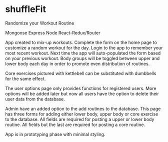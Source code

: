 # shuffleFit
Randomize your Workout Routine

Mongoose Express Node React-Redux/Router

App created to mix-up workouts. Complete the form
on the home page to customize a random workout for
the day. Login to the app to remember your most
recent workout. Next time the app will auto-populated 
the form based on your previous workout. Body groups 
will be toggled between upper and lower body each 
day in order to promote even distribution of 
routines.

Core exercises pictured with kettlebell can be
substituted with dumbbells for the same effect.

The user options page only provides functions for 
registered users. More options will be added later
but now all users have the option to delete their
user data from the database.

Admin have an added option to the add routines to 
the database. This page has three forms for adding 
either lower body, upper body or core exercise to 
the database. All fields are required for posting 
a upper or lower body routine. All fields but the 
last are required for posting a core routine.

App is in prototyping phase with minimal styling.